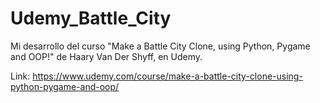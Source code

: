 # Udemy_Battle_City

Mi desarrollo del curso "Make a Battle City Clone, using Python, Pygame and OOP!" de Haary Van Der Shyff, en Udemy.
 
Link: https://www.udemy.com/course/make-a-battle-city-clone-using-python-pygame-and-oop/
